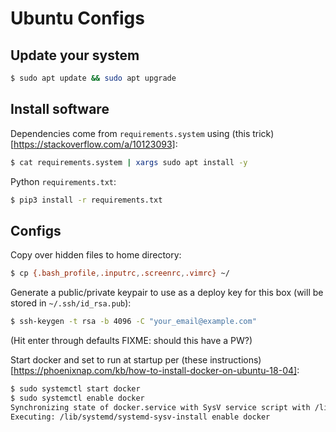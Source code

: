 # Ubuntu Configs

## Update your system

```bash
$ sudo apt update && sudo apt upgrade
```

## Install software

Dependencies come from `requirements.system` using (this trick)[https://stackoverflow.com/a/10123093]:
```bash
$ cat requirements.system | xargs sudo apt install -y
```

Python `requirements.txt`:
```bash
$ pip3 install -r requirements.txt
```

## Configs

Copy over hidden files to home directory:
```bash
$ cp {.bash_profile,.inputrc,.screenrc,.vimrc} ~/
```

Generate a public/private keypair to use as a deploy key for this box (will be stored in `~/.ssh/id_rsa.pub`):
```bash
$ ssh-keygen -t rsa -b 4096 -C "your_email@example.com"
```
(Hit enter through defaults FIXME: should this have a PW?)

Start docker and set to run at startup per (these instructions)[https://phoenixnap.com/kb/how-to-install-docker-on-ubuntu-18-04]:
```bash
$ sudo systemctl start docker
$ sudo systemctl enable docker
Synchronizing state of docker.service with SysV service script with /lib/systemd/systemd-sysv-install.
Executing: /lib/systemd/systemd-sysv-install enable docker
```
